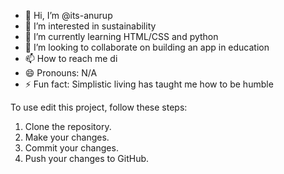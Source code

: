 - 👋 Hi, I’m @its-anurup
- 👀 I’m interested in sustainability
- 🌱 I’m currently learning HTML/CSS and python
- 💞️ I’m looking to collaborate on building an app in education
- 📫 How to reach me di
- 😄 Pronouns: N/A
- ⚡ Fun fact: Simplistic living has taught me how to be humble

<!---
its-anurup/its-anurup is a ✨ special ✨ repository because its `README.md` (this file) appears on your GitHub profile.
You can click the Preview link to take a look at your changes.
--->

To use edit this project, follow these steps:

1. Clone the repository.
2. Make your changes.
3. Commit your changes.
4. Push your changes to GitHub.